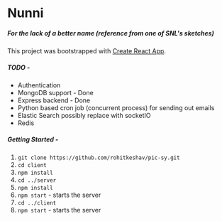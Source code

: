 # Nunni

##### For the lack of a better name (reference from one of SNL's sketches)

This project was bootstrapped with [Create React App](https://github.com/facebook/create-react-app).

##### TODO - 
- Authentication
- MongoDB support - Done
- Express backend - Done
- Python based cron job (concurrent process) for sending out emails
- Elastic Search possibly replace with socketIO
- Redis

##### Getting Started -
1. ``` git clone https://github.com/rohitkeshav/pic-sy.git ```
2. ``` cd client ```
3. ``` npm install ```
4. ``` cd ../server ```
5. ``` npm install ```
6. ``` npm start ``` - starts the server
7. ``` cd ../client ```
8. ``` npm start ``` - starts the server
